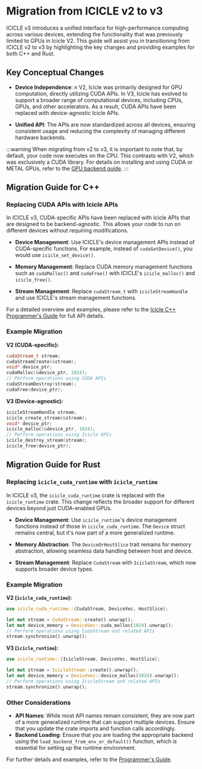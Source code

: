 
# Migration from ICICLE v2 to v3

ICICLE v3 introduces a unified interface for high-performance computing across various devices, extending the functionality that was previously limited to GPUs in Icicle V2. This guide will assist you in transitioning from ICICLE v2 to v3 by highlighting the key changes and providing examples for both C++ and Rust.

## Key Conceptual Changes

- **Device Independence**: n V2, Icicle was primarily designed for GPU computation, directly utilizing CUDA APIs. In V3, Icicle has evolved to support a broader range of computational devices, including CPUs, GPUs, and other accelerators. As a result, CUDA APIs have been replaced with device-agnostic Icicle APIs.
  
- **Unified API**: The APIs are now standardized across all devices, ensuring consistent usage and reducing the complexity of managing different hardware backends.

:::warning
When migrating from v2 to v3, it is important to note that, by default, your code now executes on the CPU. This contrasts with V2, which was exclusively a CUDA library. For details on installing and using CUDA or METAL GPUs, refer to the [GPU backend guide](./install_gpu_backend).
:::

## Migration Guide for C++

### Replacing CUDA APIs with Icicle APIs

In ICICLE v3, CUDA-specific APIs have been replaced with Icicle APIs that are designed to be backend-agnostic. This allows your code to run on different devices without requiring modifications.

- **Device Management**: Use ICICLE's device management APIs instead of CUDA-specific functions. For example, instead of `cudaSetDevice()`, you would use `icicle_set_device()`.

- **Memory Management**: Replace CUDA memory management functions such as `cudaMalloc()` and `cudaFree()` with ICICLE's `icicle_malloc()` and `icicle_free()`.

- **Stream Management**: Replace `cudaStream_t` with `icicleStreamHandle` and use ICICLE's stream management functions.

For a detailed overview and examples, please refer to the [Icicle C++ Programmer's Guide](start/programmers_guide/cpp.md) for full API details.

### Example Migration

**V2 (CUDA-specific):**
```cpp
cudaStream_t stream;
cudaStreamCreate(&stream);
void* device_ptr;
cudaMalloc(&device_ptr, 1024);
// Perform operations using CUDA APIs
cudaStreamDestroy(stream);
cudaFree(device_ptr);
```

**V3 (Device-agnostic):**
```cpp
icicleStreamHandle stream;
icicle_create_stream(&stream);
void* device_ptr;
icicle_malloc(&device_ptr, 1024);
// Perform operations using Icicle APIs
icicle_destroy_stream(stream);
icicle_free(device_ptr);
```

## Migration Guide for Rust

### Replacing `icicle_cuda_runtime` with `icicle_runtime`

In ICICLE v3, the `icicle_cuda_runtime` crate is replaced with the `icicle_runtime` crate. This change reflects the broader support for different devices beyond just CUDA-enabled GPUs.

- **Device Management**: Use `icicle_runtime`'s device management functions instead of those in `icicle_cuda_runtime`. The `Device` struct remains central, but it's now part of a more generalized runtime.

- **Memory Abstraction**: The `DeviceOrHostSlice` trait remains for memory abstraction, allowing seamless data handling between host and device.

- **Stream Management**: Replace `CudaStream` with `IcicleStream`, which now supports broader device types.

### Example Migration

**V2 (`icicle_cuda_runtime`):**
```rust
use icicle_cuda_runtime::{CudaStream, DeviceVec, HostSlice};

let mut stream = CudaStream::create().unwrap();
let mut device_memory = DeviceVec::cuda_malloc(1024).unwrap();
// Perform operations using CudaStream and related APIs
stream.synchronize().unwrap();
```

**V3 (`icicle_runtime`):**
```rust
use icicle_runtime::{IcicleStream, DeviceVec, HostSlice};

let mut stream = IcicleStream::create().unwrap();
let mut device_memory = DeviceVec::device_malloc(1024).unwrap();
// Perform operations using IcicleStream and related APIs
stream.synchronize().unwrap();
```

### Other Considerations

- **API Names**: While most API names remain consistent, they are now part of a more generalized runtime that can support multiple devices. Ensure that you update the crate imports and function calls accordingly.
- **Backend Loading**: Ensure that you are loading the appropriate backend using the `load_backend_from_env_or_default()` function, which is essential for setting up the runtime environment.

For further details and examples, refer to the [Programmer's Guide](start/programmers_guide/general.md).

